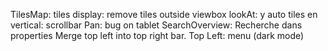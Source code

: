 TilesMap: 
    tiles display: remove tiles outside viewbox
    lookAt: 
        y auto
    tiles en vertical:
        scrollbar
Pan:
    bug on tablet
SearchOverview:
    Recherche dans properties
Merge top left into top right bar.
Top Left: menu (dark mode)